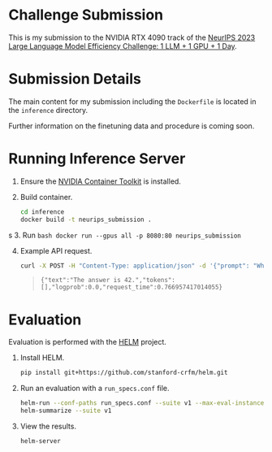 # Challenge Submission
This is my submission to the NVIDIA RTX 4090 track of the [NeurIPS 2023 Large Language Model Efficiency Challenge: 1 LLM + 1 GPU + 1 Day](https://llm-efficiency-challenge.github.io/).

# Submission Details
The main content for my submission including the `Dockerfile` is located in the `inference` directory.

Further information on the finetuning data and procedure is coming soon.

# Running Inference Server
1. Ensure the [NVIDIA Container Toolkit](https://docs.nvidia.com/datacenter/cloud-native/container-toolkit/latest/install-guide.html) is installed.

2. Build container.
    ```bash
    cd inference
    docker build -t neurips_submission .
    ```
s
3. Run
    ```bash
    docker run --gpus all -p 8080:80 neurips_submission
    ```

4. Example API request.
    ```bash
    curl -X POST -H "Content-Type: application/json" -d '{"prompt": "What is the meaning of life, the universe, and everything?","echo_prompt":0}' http://localhost:8080/proces
    ```
    > `{"text":"The answer is 42.","tokens":[],"logprob":0.0,"request_time":0.766957417014055}`

# Evaluation
Evaluation is performed with the [HELM](https://github.com/stanford-crfm/helm) project.
1. Install HELM.
    ```bash
    pip install git+https://github.com/stanford-crfm/helm.git
    ```
2. Run an evaluation with a `run_specs.conf` file.
    ```bash
    helm-run --conf-paths run_specs.conf --suite v1 --max-eval-instances 10
    helm-summarize --suite v1
    ```
3. View the results.
    ```bash
    helm-server
    ```